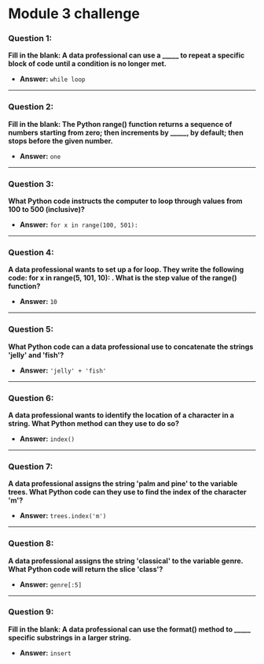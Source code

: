 # Module 3 challenge

### Question 1:
**Fill in the blank: A data professional can use a _____ to repeat a specific block of code until a condition is no longer met.**

- **Answer:** `while loop`

---

### Question 2:
**Fill in the blank: The Python range() function returns a sequence of numbers starting from zero; then increments by _____, by default; then stops before the given number.**

- **Answer:** `one`

---

### Question 3:
**What Python code instructs the computer to loop through values from 100 to 500 (inclusive)?**

- **Answer:** `for x in range(100, 501):`

---

### Question 4:
**A data professional wants to set up a for loop. They write the following code: for x in range(5, 101, 10): . What is the step value of the range() function?**

- **Answer:** `10`

---

### Question 5:
**What Python code can a data professional use to concatenate the strings 'jelly' and 'fish'?**

- **Answer:** `'jelly' + 'fish'`

---

### Question 6:
**A data professional wants to identify the location of a character in a string. What Python method can they use to do so?**

- **Answer:** `index()`

---

### Question 7:
**A data professional assigns the string 'palm and pine' to the variable trees. What Python code can they use to find the index of the character 'm'?**

- **Answer:** `trees.index('m')`

---

### Question 8:
**A data professional assigns the string 'classical' to the variable genre. What Python code will return the slice 'class'?**

- **Answer:** `genre[:5]`

---

### Question 9:
**Fill in the blank: A data professional can use the format() method to _____ specific substrings in a larger string.**

- **Answer:** `insert`
